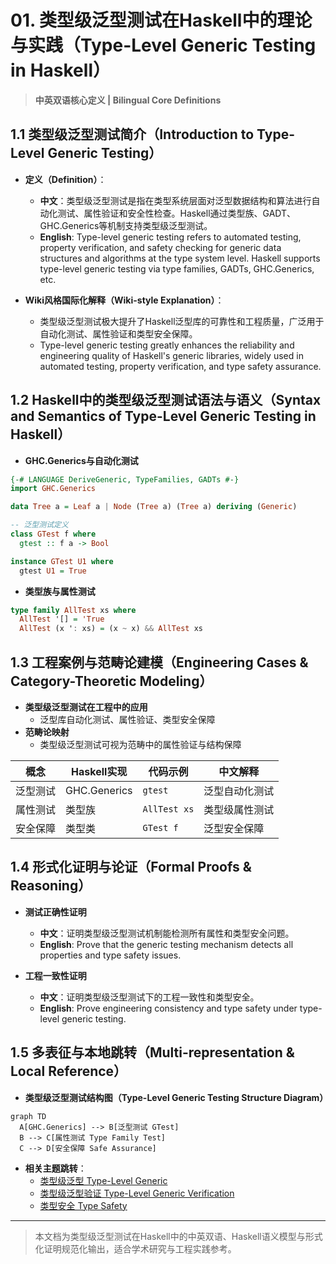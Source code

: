 # 01. 类型级泛型测试在Haskell中的理论与实践（Type-Level Generic Testing in Haskell）

> **中英双语核心定义 | Bilingual Core Definitions**

## 1.1 类型级泛型测试简介（Introduction to Type-Level Generic Testing）

- **定义（Definition）**：
  - **中文**：类型级泛型测试是指在类型系统层面对泛型数据结构和算法进行自动化测试、属性验证和安全性检查。Haskell通过类型族、GADT、GHC.Generics等机制支持类型级泛型测试。
  - **English**: Type-level generic testing refers to automated testing, property verification, and safety checking for generic data structures and algorithms at the type system level. Haskell supports type-level generic testing via type families, GADTs, GHC.Generics, etc.

- **Wiki风格国际化解释（Wiki-style Explanation）**：
  - 类型级泛型测试极大提升了Haskell泛型库的可靠性和工程质量，广泛用于自动化测试、属性验证和类型安全保障。
  - Type-level generic testing greatly enhances the reliability and engineering quality of Haskell's generic libraries, widely used in automated testing, property verification, and type safety assurance.

## 1.2 Haskell中的类型级泛型测试语法与语义（Syntax and Semantics of Type-Level Generic Testing in Haskell）

- **GHC.Generics与自动化测试**

```haskell
{-# LANGUAGE DeriveGeneric, TypeFamilies, GADTs #-}
import GHC.Generics

data Tree a = Leaf a | Node (Tree a) (Tree a) deriving (Generic)

-- 泛型测试定义
class GTest f where
  gtest :: f a -> Bool

instance GTest U1 where
  gtest U1 = True
```

- **类型族与属性测试**

```haskell
type family AllTest xs where
  AllTest '[] = 'True
  AllTest (x ': xs) = (x ~ x) && AllTest xs
```

## 1.3 工程案例与范畴论建模（Engineering Cases & Category-Theoretic Modeling）

- **类型级泛型测试在工程中的应用**
  - 泛型库自动化测试、属性验证、类型安全保障
- **范畴论映射**
  - 类型级泛型测试可视为范畴中的属性验证与结构保障

| 概念 | Haskell实现 | 代码示例 | 中文解释 |
|------|-------------|----------|----------|
| 泛型测试 | GHC.Generics | `gtest` | 泛型自动化测试 |
| 属性测试 | 类型族 | `AllTest xs` | 类型级属性测试 |
| 安全保障 | 类型类 | `GTest f` | 泛型安全保障 |

## 1.4 形式化证明与论证（Formal Proofs & Reasoning）

- **测试正确性证明**
  - **中文**：证明类型级泛型测试机制能检测所有属性和类型安全问题。
  - **English**: Prove that the generic testing mechanism detects all properties and type safety issues.

- **工程一致性证明**
  - **中文**：证明类型级泛型测试下的工程一致性和类型安全。
  - **English**: Prove engineering consistency and type safety under type-level generic testing.

## 1.5 多表征与本地跳转（Multi-representation & Local Reference）

- **类型级泛型测试结构图（Type-Level Generic Testing Structure Diagram）**

```mermaid
graph TD
  A[GHC.Generics] --> B[泛型测试 GTest]
  B --> C[属性测试 Type Family Test]
  C --> D[安全保障 Safe Assurance]
```

- **相关主题跳转**：
  - [类型级泛型 Type-Level Generic](../24-Type-Level-Generic/01-Type-Level-Generic-in-Haskell.md)
  - [类型级泛型验证 Type-Level Generic Verification](../37-Type-Level-Generic-Verification/01-Type-Level-Generic-Verification-in-Haskell.md)
  - [类型安全 Type Safety](../01-Type-Safety-in-Haskell.md)

---

> 本文档为类型级泛型测试在Haskell中的中英双语、Haskell语义模型与形式化证明规范化输出，适合学术研究与工程实践参考。
